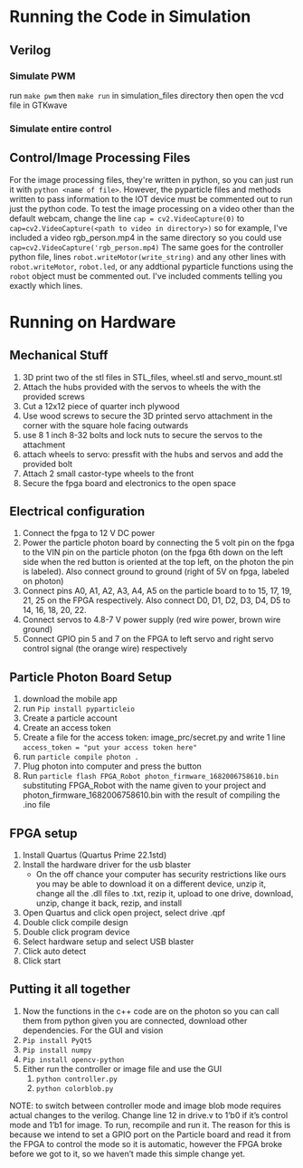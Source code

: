 # Running the Code in Simulation

## Verilog
### Simulate PWM
run `make pwm` then `make run` in simulation_files directory then open the vcd file in GTKwave

### Simulate entire control


## Control/Image Processing Files
For the image processing files, they're written in python, so you can just run it with `python <name of file>`. However, the pyparticle files and methods written to pass information to the IOT device must be commented out to run just the python code. To test the image processing on a video other than the default webcam, change the line `cap = cv2.VideoCapture(0)` to `cap=cv2.VideoCapture(<path to video in directory>)` so for example, I've included a video rgb_person.mp4 in the same directory so you could use `cap=cv2.VideoCapture('rgb_person.mp4)`
The same goes for the controller python file, lines `robot.writeMotor(write_string)` and any other lines with `robot.writeMotor`, `robot.led`, or any addtional pyparticle functions using the `robot` object must be commented out. I've included comments telling you exactly which lines.
 
# Running on Hardware
## Mechanical Stuff
1. 3D print two of the stl files in STL_files, wheel.stl and servo_mount.stl
2. Attach the hubs provided with the servos to wheels the with the provided screws
3. Cut a 12x12 piece of quarter inch plywood
4. Use wood screws to secure the 3D printed servo attachment in the corner with the square hole facing outwards 
5. use 8 1 inch 8-32 bolts and lock nuts to secure the servos to the attachment
6. attach wheels to servo: pressfit with the hubs and servos and add the provided bolt
7. Attach 2 small castor-type wheels to the front 
8. Secure the fpga board and electronics to the open space

## Electrical configuration
1. Connect the fpga to 12 V DC power
2. Power the particle photon board by connecting the 5 volt pin on the fpga to the VIN pin on the particle photon (on the fpga 6th down on the left side when the red button is oriented at the top left, on the photon the pin is labeled). Also connect ground to ground (right of 5V on fpga, labeled on photon)
3. Connect pins A0, A1, A2, A3, A4, A5 on the particle board to to 15, 17, 19, 21, 25 on the FPGA respectively. Also connect D0, D1, D2, D3, D4, D5 to 14, 16, 18, 20, 22.
4. Connect servos to 4.8-7 V power supply (red wire power, brown wire ground)
5. Connect GPIO pin 5 and 7 on the FPGA to left servo and right servo control signal (the orange wire) respectively

## Particle Photon Board Setup
1. download the mobile app
2. run `Pip install pyparticleio`
3. Create a particle account 
4. Create an access token
5. Create a file for the access token: image_prc/secret.py and write 1 line `access_token = "put your access token here"`
6. run `particle compile photon .`
7. Plug photon into computer and press the button 
8. Run `particle flash FPGA_Robot photon_firmware_1682006758610.bin` substituting FPGA_Robot with the name given to your project and photon_firmware_1682006758610.bin with the result of compiling the .ino file 

## FPGA setup
1. Install Quartus (Quartus Prime 22.1std)
2. Install the hardware driver for the usb blaster
   * On the off chance your computer has security restrictions like ours you may be able to download it on a different device, unzip it, change all the .dll files to .txt, rezip it, upload to one drive, download, unzip, change it back, rezip, and install
3. Open Quartus and click open project, select drive .qpf 
4. Double click compile design
5. Double click program device 
6. Select hardware setup and select USB blaster
7. Click auto detect
8. Click start

## Putting it all together
1. Now the functions in the c++ code are on the photon so you can call them from python given you are connected, download other dependencies. For the GUI and vision 
2. `Pip install PyQt5`
3. `Pip install numpy`
4. `Pip install opencv-python`
5. Either run the controller or image file and use the GUI
   1. `python controller.py`
   2. `python colorblob.py`

NOTE: to switch between controller mode and image blob mode requires actual changes to the verilog. Change line 12 in drive.v to 1’b0 if it’s control mode and 1’b1 for image. To run, recompile and run it. The reason for this is because we intend to set a GPIO port on the Particle board and read it from the FPGA to control the mode so it is automatic, however the FPGA broke before we got to it, so we haven’t made this simple change yet.


